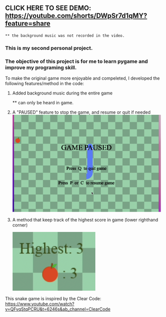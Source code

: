 ## CLICK HERE TO SEE DEMO: https://youtube.com/shorts/DWpSr7d1qMY?feature=share
    ** the background music was not recorded in the video. 

### This is my second personal project.
### The objective of this project is for me to learn pygame and improve my programing skill. 

To make the original game more enjoyable and compeleted, I developed the following features/method in the code:
  1. Added background music during the entire game
      
      ** can only be heard in game.
  3. A "PAUSED" feature to stop the game, and resume or quit if needed
  ![](screenshots/paused_screen.png)
  5. A method that keep track of the highest score in game (lower righthand corner)
  
      ![](screenshots/highest_screen.png)

This snake game is inspired by the Clear Code: https://www.youtube.com/watch?v=QFvqStqPCRU&t=6246s&ab_channel=ClearCode
